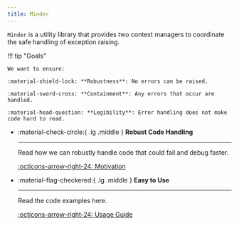 ```yaml
---
title: Minder
---
```


`Minder` is a utility library that provides two context managers to coordinate the safe handling of
exception raising.

!!! tip "Goals"

    We want to ensure:

    :material-shield-lock: **Robustness**: No errors can be raised.

    :material-sword-cross: **Containment**: Any errors that occur are handled.

    :material-head-question: **Legibility**: Error handling does not make code hard to read.

<div class="grid cards" markdown>

-   :material-check-circle:{ .lg .middle } __Robust Code Handling__

    ---

    Read how we can robustly handle code that could fail and debug faster.

    [:octicons-arrow-right-24: Motivation](motivation.md)

-   :material-flag-checkered:{ .lg .middle } __Easy to Use__

    ---

    Read the code examples here.

    [:octicons-arrow-right-24: Usage Guide](usage/index.md)

</div>
